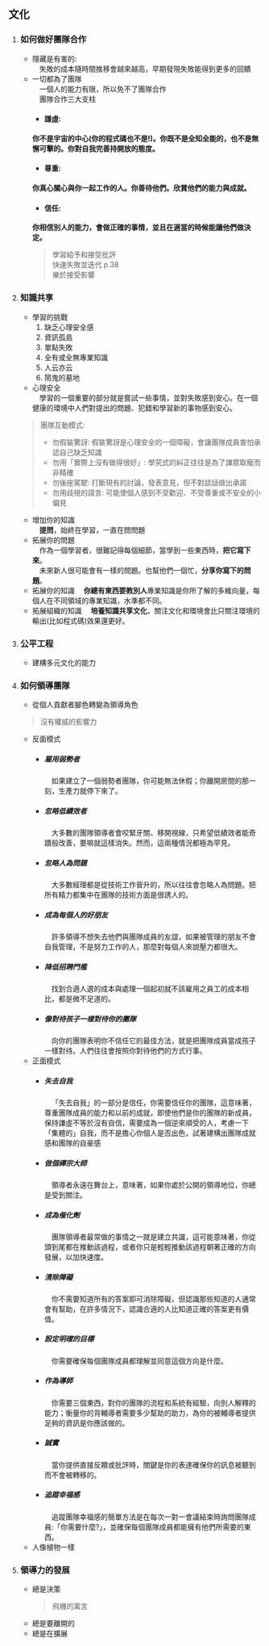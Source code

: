 ## 文化
1. ### 如何做好團隊合作 
   - 隱藏是有害的:  
     &emsp;失敗的成本隨時間推移會越來越高，早期發現失敗能得到更多的回饋
   - 一切都為了團隊  
     &emsp;一個人的能力有限，所以免不了團隊合作  
     &emsp;團隊合作三大支柱
        - #### 謙虛:  
        **你不是宇宙的中心(你的程式碼也不是!)。你既不是全知全能的，也不是無懈可擊的。你對自我完善持開放的態度。**
        - #### 尊重:  
        **你真心關心與你一起工作的人。你善待他們。欣賞他們的能力與成就。**
        - #### 信任:  
        **你相信別人的能力，會做正確的事情，並且在適當的時候能讓他們做決定。**
     >  學習給予和接受批評  
        快速失敗並迭代 p.38  
        樂於接受影響

2. ### 知識共享
   - 學習的挑戰
     1. 缺乏心理安全感
     2. 資訊孤島
     3. 單點失敗
     4. 全有或全無專業知識
     5. 人云亦云
     6. 鬧鬼的墓地
   - 心理安全  
     &emsp;學習的一個重要的部分就是嘗試一些事情，並對失敗感到安心。在一個健康的環境中人們對提出的問題、犯錯和學習新的事物感到安心。
   > 團隊互動模式:  
   > - 勿假裝驚訝: 假裝驚訝是心理安全的一個障礙，會讓團隊成員害怕承認自己缺乏知識  
   > - 勿用「實際上沒有做得很好」: 學究式的糾正往往是為了譁眾取寵而非精確  
   > - 勿後座駕駛: 打斷現有的討論，發表意見，但不對談話做出承諾
   > - 勿用歧視的語言: 可能使個人感到不受歡迎、不受尊重或不安全的小偏見
   - 增加你的知識  
     &emsp;**提問**，始終在學習，一直在問問題
   - 拓展你的問題  
     &emsp;作為一個學習者，很難記得每個細節，當學到一些東西時，**把它寫下來**。  
     &emsp;未來新人很可能會有一樣的問題。也幫他們一個忙，**分享你寫下的問題**。
   - 拓展你的知識
     &emsp;**你總有東西要教別人**專業知識是你所了解的多維向量，每個人在不同領域的專業知識，水準都不同。
   - 拓展組織的知識
     &emsp;**培養知識共享文化**，關注文化和環境會比只關注環境的輸出(比如程式碼)效果還更好。 
3. ### 公平工程
   - 建構多元文化的能力
4. ### 如何領導團隊
   - 從個人貢獻者腳色轉變為領導角色
   > 沒有權威的影響力 
   - 反面模式
     - ##### 雇用弱勢者  
       &emsp;如果建立了一個弱勢者團隊，你可能無法休假；你離開房間的那一刻，生產力就停下來了。
     - ##### 忽略低績效者  
       &emsp;大多數的團隊領導者會咬緊牙關、移開視線，只希望低績效者能奇蹟般改善，要嘛就這樣消失。然而，這兩種情況都極為罕見。
     - ##### 忽略人為問題  
       &emsp;大多數經理都是從技術工作晉升的，所以往往會忽略人為問題。把所有精力都集中在團隊的技術方面是很誘人的。
     - ##### 成為每個人的好朋友  
       &emsp;許多領導不想失去他們與團隊成員的友誼，如果被管理的朋友不會自我管理，不是努力工作的人，那麼對每個人來說壓力都很大。
     - ##### 降低招聘門檻  
       &emsp;找到合適人選的成本與處理一個起初就不該雇用之員工的成本相比，都是微不足道的。
     - ##### 像對待孩子一樣對待你的團隊  
       &emsp;向你的團隊表明你不信任它的最佳方法，就是把團隊成員當成孩子一樣對待。人們往往會按照你對待他們的方式行事。
   - 正面模式
     - ##### 失去自我  
       &emsp;「失去自我」的一部分是信任，你需要信任你的團隊，這意味著，尊重團隊成員的能力和以前的成就，即使他們是你的團隊的新成員，保持謙虛不等於沒有自信，需要成為一個逆來順受的人，考慮一下「集體的」自我，而不是擔心你個人是否出色，試著建構出團隊成就感和團隊的自豪感
     - ##### 做個禪宗大師  
       &emsp;領導者永遠在舞台上，意味著，如果你處於公開的領導地位，你總是受到關注。
     - ##### 成為催化劑  
       &emsp;團隊領導者最常做的事情之一就是建立共識，這可能意味著，你從頭到尾都在推動該過程，或者你只是輕輕推動該過程朝著正確的方向發展，以加快速度。
     - ##### 清除障礙  
       &emsp;你不需要知道所有的答案即可消除障礙，但認識那些知道的人通常會有幫助，在許多情況下，認識合適的人比知道正確的答案更有價值。
     - ##### 設定明確的目標  
       &emsp;你需要確保每個團隊成員都理解並同意這個方向是什麼。
     - ##### 作為導師  
       &emsp;你需要三個東西，對你的團隊的流程和系統有經驗，向別人解釋的能力；衡量你的背輔導者需要多少幫助的助力，為你的被輔導者提供足夠的資訊是你應該做的。
     - ##### 誠實  
       &emsp;當你提供直接反饋或批評時，關鍵是你的表達確保你的訊息被聽到而不會被轉移的。
     - ##### 追蹤幸福感  
       &emsp;追蹤團隊幸福感的簡單方法是在每次一對一會議結束時詢問團隊成員:「你需要什麼?」，並確保每個團隊成員都能擁有他們所需要的東西。
   - 人像植物一樣
5. ### 領導力的發展
   - 總是決策
     > 飛機的寓言
   - 總是要離開的
   - 總是在擴展
